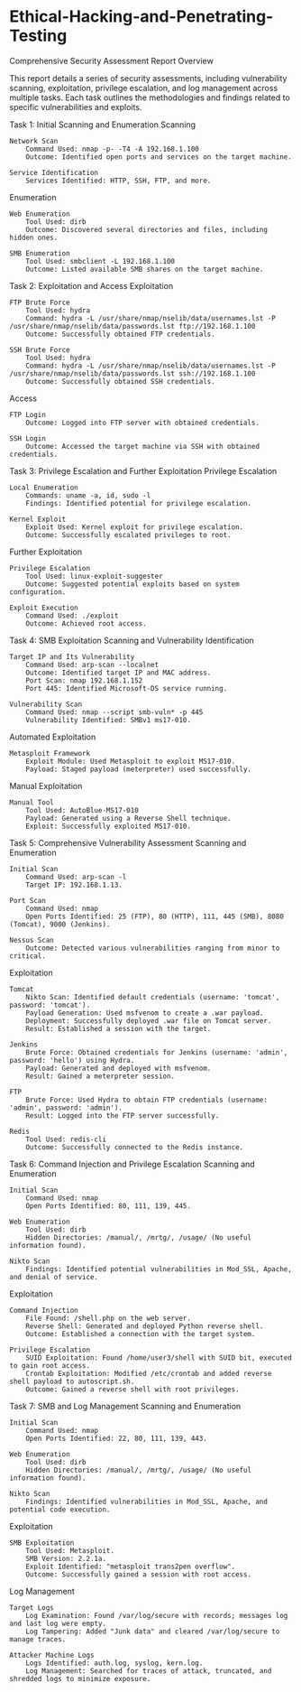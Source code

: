 # Ethical-Hacking-and-Penetrating-Testing
Comprehensive Security Assessment Report
Overview

This report details a series of security assessments, including vulnerability scanning, exploitation, privilege escalation, and log management across multiple tasks. Each task outlines the methodologies and findings related to specific vulnerabilities and exploits.

Task 1: Initial Scanning and Enumeration
Scanning

    Network Scan
        Command Used: nmap -p- -T4 -A 192.168.1.100
        Outcome: Identified open ports and services on the target machine.

    Service Identification
        Services Identified: HTTP, SSH, FTP, and more.

Enumeration

    Web Enumeration
        Tool Used: dirb
        Outcome: Discovered several directories and files, including hidden ones.

    SMB Enumeration
        Tool Used: smbclient -L 192.168.1.100
        Outcome: Listed available SMB shares on the target machine.
        

Task 2: Exploitation and Access
Exploitation

    FTP Brute Force
        Tool Used: hydra
        Command: hydra -L /usr/share/nmap/nselib/data/usernames.lst -P /usr/share/nmap/nselib/data/passwords.lst ftp://192.168.1.100
        Outcome: Successfully obtained FTP credentials.

    SSH Brute Force
        Tool Used: hydra
        Command: hydra -L /usr/share/nmap/nselib/data/usernames.lst -P /usr/share/nmap/nselib/data/passwords.lst ssh://192.168.1.100
        Outcome: Successfully obtained SSH credentials.

Access

    FTP Login
        Outcome: Logged into FTP server with obtained credentials.

    SSH Login
        Outcome: Accessed the target machine via SSH with obtained credentials.
        

Task 3: Privilege Escalation and Further Exploitation
Privilege Escalation

    Local Enumeration
        Commands: uname -a, id, sudo -l
        Findings: Identified potential for privilege escalation.

    Kernel Exploit
        Exploit Used: Kernel exploit for privilege escalation.
        Outcome: Successfully escalated privileges to root.

Further Exploitation

    Privilege Escalation
        Tool Used: linux-exploit-suggester
        Outcome: Suggested potential exploits based on system configuration.

    Exploit Execution
        Command Used: ./exploit
        Outcome: Achieved root access.
        

Task 4: SMB Exploitation
Scanning and Vulnerability Identification

    Target IP and Its Vulnerability
        Command Used: arp-scan --localnet
        Outcome: Identified target IP and MAC address.
        Port Scan: nmap 192.168.1.152
        Port 445: Identified Microsoft-DS service running.

    Vulnerability Scan
        Command Used: nmap --script smb-vuln* -p 445
        Vulnerability Identified: SMBv1 ms17-010.

Automated Exploitation

    Metasploit Framework
        Exploit Module: Used Metasploit to exploit MS17-010.
        Payload: Staged payload (meterpreter) used successfully.

Manual Exploitation

    Manual Tool
        Tool Used: AutoBlue-MS17-010
        Payload: Generated using a Reverse Shell technique.
        Exploit: Successfully exploited MS17-010.


Task 5: Comprehensive Vulnerability Assessment
Scanning and Enumeration

    Initial Scan
        Command Used: arp-scan -l
        Target IP: 192.168.1.13.

    Port Scan
        Command Used: nmap
        Open Ports Identified: 25 (FTP), 80 (HTTP), 111, 445 (SMB), 8080 (Tomcat), 9000 (Jenkins).

    Nessus Scan
        Outcome: Detected various vulnerabilities ranging from minor to critical.

Exploitation

    Tomcat
        Nikto Scan: Identified default credentials (username: 'tomcat', password: 'tomcat').
        Payload Generation: Used msfvenom to create a .war payload.
        Deployment: Successfully deployed .war file on Tomcat server.
        Result: Established a session with the target.

    Jenkins
        Brute Force: Obtained credentials for Jenkins (username: 'admin', password: 'hello') using Hydra.
        Payload: Generated and deployed with msfvenom.
        Result: Gained a meterpreter session.

    FTP
        Brute Force: Used Hydra to obtain FTP credentials (username: 'admin', password: 'admin').
        Result: Logged into the FTP server successfully.

    Redis
        Tool Used: redis-cli
        Outcome: Successfully connected to the Redis instance.
        

Task 6: Command Injection and Privilege Escalation
Scanning and Enumeration

    Initial Scan
        Command Used: nmap
        Open Ports Identified: 80, 111, 139, 445.

    Web Enumeration
        Tool Used: dirb
        Hidden Directories: /manual/, /mrtg/, /usage/ (No useful information found).

    Nikto Scan
        Findings: Identified potential vulnerabilities in Mod_SSL, Apache, and denial of service.

Exploitation

    Command Injection
        File Found: /shell.php on the web server.
        Reverse Shell: Generated and deployed Python reverse shell.
        Outcome: Established a connection with the target system.

    Privilege Escalation
        SUID Exploitation: Found /home/user3/shell with SUID bit, executed to gain root access.
        Crontab Exploitation: Modified /etc/crontab and added reverse shell payload to autoscript.sh.
        Outcome: Gained a reverse shell with root privileges.
        

Task 7: SMB and Log Management
Scanning and Enumeration

    Initial Scan
        Command Used: nmap
        Open Ports Identified: 22, 80, 111, 139, 443.

    Web Enumeration
        Tool Used: dirb
        Hidden Directories: /manual/, /mrtg/, /usage/ (No useful information found).

    Nikto Scan
        Findings: Identified vulnerabilities in Mod_SSL, Apache, and potential code execution.

Exploitation

    SMB Exploitation
        Tool Used: Metasploit.
        SMB Version: 2.2.1a.
        Exploit Identified: "metasploit trans2pen overflow".
        Outcome: Successfully gained a session with root access.

Log Management

    Target Logs
        Log Examination: Found /var/log/secure with records; messages log and last log were empty.
        Log Tampering: Added "Junk data" and cleared /var/log/secure to manage traces.

    Attacker Machine Logs
        Logs Identified: auth.log, syslog, kern.log.
        Log Management: Searched for traces of attack, truncated, and shredded logs to minimize exposure.
